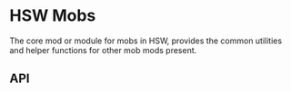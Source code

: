 # HSW Mobs

The core mod or module for mobs in HSW, provides the common utilities and helper functions for other mob mods present.

## API



